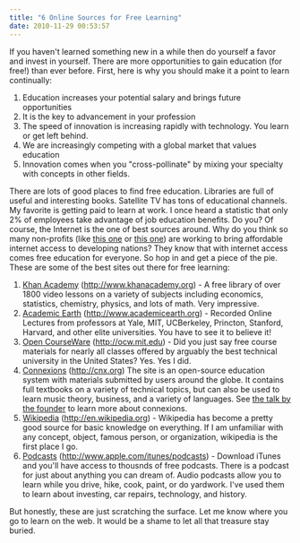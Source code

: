 ```yaml
---
title: "6 Online Sources for Free Learning"
date: 2010-11-29 00:53:57
---
```


If you haven't learned something new in a while then do yourself a favor and invest in yourself. There are more opportunities to gain education (for free!) than ever before. First, here is why you should make it a point to learn continually:

1. Education increases your potential salary and brings future opportunities
2. It is the key to advancement in your profession
3. The speed of innovation is increasing rapidly with technology. You learn or get left behind.
4. We are increasingly competing with a global market that values education
5. Innovation comes when you "cross-pollinate" by mixing your specialty with concepts in other fields.

There are lots of good places to find free education. Libraries are full of useful and interesting books. Satellite TV has tons of educational channels. My favorite is getting paid to learn at work. I once heard a statistic that only 2% of employees take advantage of job education benefits. Do you? Of course, the Internet is the one of best sources around. Why do you think so many non-profits (like <a href="http://www.laptop.org/" target="_blank" rel="noopener noreferrer" title="One Laptop Per Child">this one</a> or <a href="https://web.archive.org/web/20120212005151/http://www.worldwideworkshop.org/" target="_blank" rel="noopener noreferrer" title="World Wide Workshop">this one</a>) are working to bring affordable internet access to developing nations? They know that with internet access comes free education for everyone. So hop in and get a piece of the pie. These are some of the best sites out there for free learning:

1. [Khan Academy][1] (http://www.khanacademy.org) - A free library of over 1800 video lessons on a variety of subjects including economics, statistics, chemistry, physics, and lots of math. Very impressive.
2. <a href="http://www.academicearth.org/" target="_blank" rel="noopener noreferrer" title="Academic earth">Academic Earth</a> (http://www.academicearth.org) - Recorded Online Lectures from professors at Yale, MIT, UCBerkeley, Princton, Stanford, Harvard, and other elite universities. You have to see it to believe it!
3. [Open CourseWare][2] (http://ocw.mit.edu) - Did you just say free course materials for nearly all classes offered by arguably the best technical university in the United States? Yes. Yes I did.
4. [Connexions][3] (http://cnx.org) The site is an open-source education system with materials submitted by users around the globe. It contains full textbooks on a variety of technical topics, but can also be used to learn music theory, business, and a variety of languages. See <a href="https://www.ted.com/talks/richard_baraniuk_the_birth_of_the_open_source_learning_revolution" target="_blank" rel="noopener noreferrer" title="Open Source Learning">the talk by the founder</a> to learn more about connexions.
5. <a href="http://en.wikipedia.org/wiki/Main_Page" target="_blank" rel="noopener noreferrer" title="Wikipedia">Wikipedia</a> (http://en.wikipedia.org) - Wikipedia has become a pretty good source for basic knowledge on everything. If I am unfamiliar with any concept, object, famous person, or organization, wikipedia is the first place I go.
6. <a href="http://www.apple.com/itunes/podcasts/" target="_blank" rel="noopener noreferrer" title="Podcasts">Podcasts</a> (http://www.apple.com/itunes/podcasts) - Download iTunes and you'll have access to thousnds of free podcasts. There is a podcast for just about anything you can dream of. Audio podcasts allow you to learn while you drive, hike, cook, paint, or do yardwork. I've used them to learn about investing, car repairs, technology, and history.

 [1]: http://www.khanacademy.org/
 [2]: http://ocw.mit.edu
 [3]: http://cnx.org

But honestly, these are just scratching the surface. Let me know where you go to learn on the web. It would be a shame to let all that treasure stay buried.
